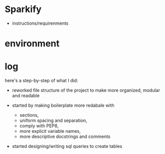 # Sparkify

- instructions/requirenments

# environment

# log

here's a step-by-step of what I did:

- reworked file structure of the project to make more organized, modular and readable
- started by making boilerplate more redabale with
    - sections, 
    - uniform spacing and separation, 
    - comply with PEP8,
    - more explicit variable names,
    - more descriptive docstrings and comments

- started designing/writing sql queries to create tables